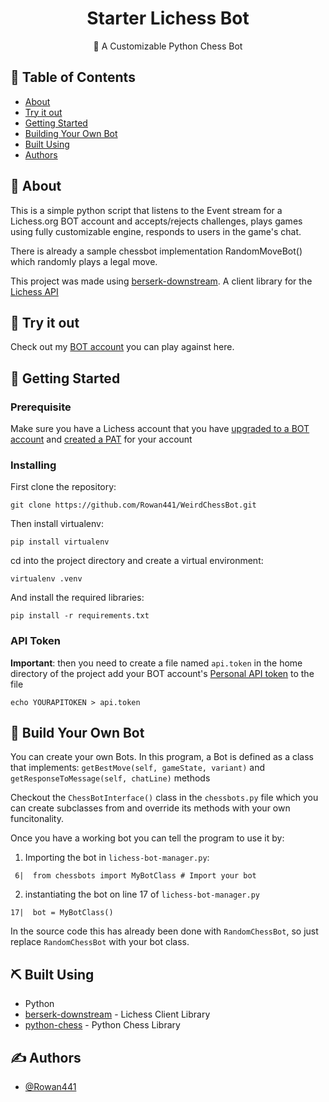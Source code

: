 
<h1 align="center">Starter Lichess Bot </h3>

<p align="center"> 🤖 A Customizable Python Chess Bot
    <br> 
</p>

## 📝 Table of Contents

- [About](#about)
- [Try it out](#try)
- [Getting Started](#getting_started)
- [Building Your Own Bot](#build_your_own)
- [Built Using](#built_using)
- [Authors](#authors)

## 🧐 About <a name = "about"></a>

This is a simple python script that listens to the Event stream for a Lichess.org BOT account and accepts/rejects challenges, plays games using fully customizable engine, responds to users in the game's chat.

There is already a sample chessbot implementation RandomMoveBot() which randomly plays a legal move.

This project was made using [berserk-downstream](https://github.com/ZackClements/berserk). A client library for the [Lichess API](https://lichess.org/api)

## 🎈 Try it out <a name = "try"></a>

Check out my [BOT account](https://lichess.org/@/WeirdChessBot) you can play against here.

## 🏁 Getting Started <a name = "getting_started"></a>

### Prerequisite 

Make sure you have a Lichess account that you have [upgraded to a BOT account](https://lichess.org/api#operation/botAccountUpgrade) and [created a PAT](https://lichess.org/account/oauth/token) for your account

### Installing

First clone the repository:

```
git clone https://github.com/Rowan441/WeirdChessBot.git
```

Then install virtualenv:
```
pip install virtualenv
```

cd into the project directory and create a virtual environment:
```
virtualenv .venv
```

And install the required libraries:
```
pip install -r requirements.txt
```

### API Token

**Important**: then you need to create a file named `api.token` in the home directory of the project add your BOT account's [Personal API token](https://lichess.org/account/oauth/token) to the file

```
echo YOURAPITOKEN > api.token
```

## 🔨 Build Your Own Bot <a name = "build_your_own"></a>

You can create your own Bots. In this program, a Bot is defined as a class that implements: `getBestMove(self, gameState, variant)` and `getResponseToMessage(self, chatLine)` methods

Checkout the `ChessBotInterface()` class in the `chessbots.py` file which you can create subclasses from and override its methods with your own funcitonality.

Once you have a working bot you can tell the program to use it by:
1. Importing the bot in `lichess-bot-manager.py`:
```
 6|  from chessbots import MyBotClass # Import your bot
```
2. instantiating the bot on line 17 of `lichess-bot-manager.py`
```
17|  bot = MyBotClass()
```
In the source code this has already been done with `RandomChessBot`, so just replace `RandomChessBot` with your bot class.

## ⛏️ Built Using <a name = "built_using"></a>

- Python
- [berserk-downstream](https://github.com/ZackClements/berserk) - Lichess Client Library 
- [python-chess](https://python-chess.readthedocs.io/en/latest/) - Python Chess Library

## ✍️ Authors <a name = "authors"></a>

- [@Rowan441](https://github.com/Rowan441)
